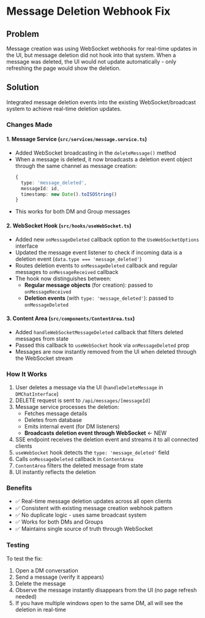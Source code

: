 # Message Deletion Webhook Fix

## Problem
Message creation was using WebSocket webhooks for real-time updates in the UI, but message deletion did not hook into that system. When a message was deleted, the UI would not update automatically - only refreshing the page would show the deletion.

## Solution
Integrated message deletion events into the existing WebSocket/broadcast system to achieve real-time deletion updates.

### Changes Made

#### 1. **Message Service (`src/services/message.service.ts`)**
- Added WebSocket broadcasting in the `deleteMessage()` method
- When a message is deleted, it now broadcasts a deletion event object through the same channel as message creation:
  ```typescript
  {
    type: 'message_deleted',
    messageId: id,
    timestamp: new Date().toISOString()
  }
  ```
- This works for both DM and Group messages

#### 2. **WebSocket Hook (`src/hooks/useWebSocket.ts`)**
- Added new `onMessageDeleted` callback option to the `UseWebSocketOptions` interface
- Updated the message event listener to check if incoming data is a deletion event (`data.type === 'message_deleted'`)
- Routes deletion events to `onMessageDeleted` callback and regular messages to `onMessageReceived` callback
- The hook now distinguishes between:
  - **Regular message objects** (for creation): passed to `onMessageReceived`
  - **Deletion events** (with `type: 'message_deleted'`): passed to `onMessageDeleted`

#### 3. **Content Area (`src/components/ContentArea.tsx`)**
- Added `handleWebSocketMessageDeleted` callback that filters deleted messages from state
- Passed this callback to `useWebSocket` hook via `onMessageDeleted` prop
- Messages are now instantly removed from the UI when deleted through the WebSocket stream

### How It Works

1. User deletes a message via the UI (`handleDeleteMessage` in `DMChatInterface`)
2. DELETE request is sent to `/api/messages/[messageId]`
3. Message service processes the deletion:
   - Fetches message details
   - Deletes from database
   - Emits internal event (for DM listeners)
   - **Broadcasts deletion event through WebSocket** ← NEW
4. SSE endpoint receives the deletion event and streams it to all connected clients
5. `useWebSocket` hook detects the `type: 'message_deleted'` field
6. Calls `onMessageDeleted` callback in `ContentArea`
7. `ContentArea` filters the deleted message from state
8. UI instantly reflects the deletion

### Benefits
- ✅ Real-time message deletion updates across all open clients
- ✅ Consistent with existing message creation webhook pattern
- ✅ No duplicate logic - uses same broadcast system
- ✅ Works for both DMs and Groups
- ✅ Maintains single source of truth through WebSocket

### Testing
To test the fix:
1. Open a DM conversation
2. Send a message (verify it appears)
3. Delete the message
4. Observe the message instantly disappears from the UI (no page refresh needed)
5. If you have multiple windows open to the same DM, all will see the deletion in real-time

